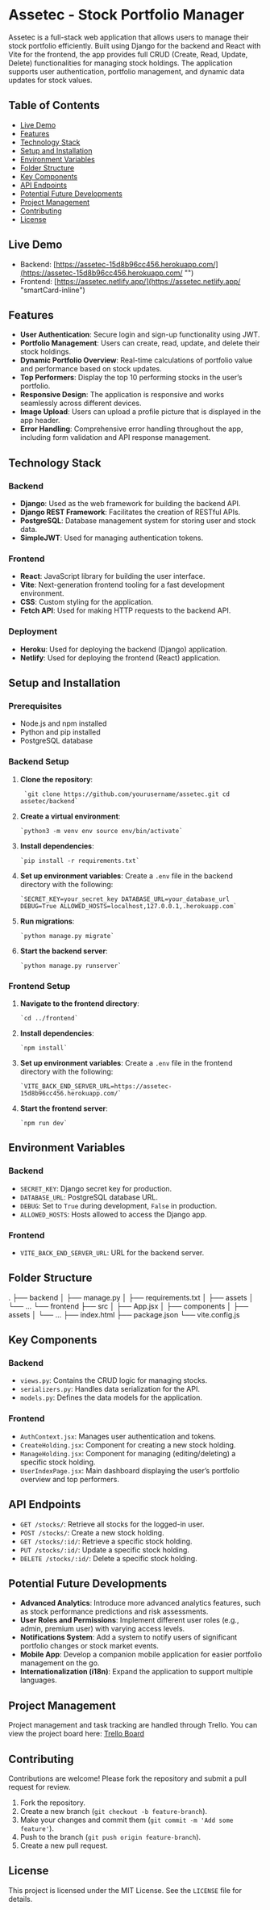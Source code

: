 # Assetec - Stock Portfolio Manager

Assetec is a full-stack web application that allows users to manage their stock portfolio efficiently. Built using Django for the backend and React with Vite for the frontend, the app provides full CRUD (Create, Read, Update, Delete) functionalities for managing stock holdings. The application supports user authentication, portfolio management, and dynamic data updates for stock values.

## Table of Contents

- [Live Demo](%22%E2%80%8C%22 "‌")
- [Features](%22%E2%80%8C%22 "‌")
- [Technology Stack](%22%E2%80%8C%22 "‌")
- [Setup and Installation](%22%E2%80%8C%22 "‌")
- [Environment Variables](%22%E2%80%8C%22 "‌")
- [Folder Structure](%22%E2%80%8C%22 "‌")
- [Key Components](%22%E2%80%8C%22 "‌")
- [API Endpoints](%22%E2%80%8C%22 "‌")
- [Potential Future Developments](%22%E2%80%8C%22 "‌")
- [Project Management](%22%E2%80%8C%22 "‌")
- [Contributing](%22%E2%80%8C%22 "‌")
- [License](%22%E2%80%8C%22 "‌")

## Live Demo

- Backend: [https://assetec-15d8b96cc456.herokuapp.com/](https://assetec-15d8b96cc456.herokuapp.com/ "‌")
- Frontend: [https://assetec.netlify.app/](https://assetec.netlify.app/ "smartCard-inline")

## Features

- **User Authentication**: Secure login and sign-up functionality using JWT.
- **Portfolio Management**: Users can create, read, update, and delete their stock holdings.
- **Dynamic Portfolio Overview**: Real-time calculations of portfolio value and performance based on stock updates.
- **Top Performers**: Display the top 10 performing stocks in the user’s portfolio.
- **Responsive Design**: The application is responsive and works seamlessly across different devices.
- **Image Upload**: Users can upload a profile picture that is displayed in the app header.
- **Error Handling**: Comprehensive error handling throughout the app, including form validation and API response management.

## Technology Stack

### Backend

- **Django**: Used as the web framework for building the backend API.
- **Django REST Framework**: Facilitates the creation of RESTful APIs.
- **PostgreSQL**: Database management system for storing user and stock data.
- **SimpleJWT**: Used for managing authentication tokens.

### Frontend

- **React**: JavaScript library for building the user interface.
- **Vite**: Next-generation frontend tooling for a fast development environment.
- **CSS**: Custom styling for the application.
- **Fetch API**: Used for making HTTP requests to the backend API.

### Deployment

- **Heroku**: Used for deploying the backend (Django) application.
- **Netlify**: Used for deploying the frontend (React) application.

## Setup and Installation

### Prerequisites

- Node.js and npm installed
- Python and pip installed
- PostgreSQL database

### Backend Setup

1. **Clone the repository**:
    ```
     `git clone https://github.com/yourusername/assetec.git cd assetec/backend`
    ```

2. **Create a virtual environment**:
    ```
    `python3 -m venv env source env/bin/activate`
    ```

3. **Install dependencies**:
   ```
   `pip install -r requirements.txt`
   ```
4. **Set up environment variables**: Create a `.env` file in the backend directory with the following:
   ```
   `SECRET_KEY=your_secret_key DATABASE_URL=your_database_url DEBUG=True ALLOWED_HOSTS=localhost,127.0.0.1,.herokuapp.com`
   ``` 
5. **Run migrations**:
   ```
   `python manage.py migrate`
   ```

6. **Start the backend server**:
   ```
   `python manage.py runserver`
   ```

### Frontend Setup

1. **Navigate to the frontend directory**:
   ```
   `cd ../frontend`
   ```
   
2. **Install dependencies**:
   ```
   `npm install`
   ```

3. **Set up environment variables**: Create a `.env` file in the frontend directory with the following:
   ```
   `VITE_BACK_END_SERVER_URL=https://assetec-15d8b96cc456.herokuapp.com/`
   ```
   
4. **Start the frontend server**:
   ```
   `npm run dev`
   ```

## Environment Variables

### Backend

- `SECRET_KEY`: Django secret key for production.
- `DATABASE_URL`: PostgreSQL database URL.
- `DEBUG`: Set to `True` during development, `False` in production.
- `ALLOWED_HOSTS`: Hosts allowed to access the Django app.

### Frontend

- `VITE_BACK_END_SERVER_URL`: URL for the backend server.

## Folder Structure

.
├── backend
│   ├── manage.py
│   ├── requirements.txt
│   ├── assets
│   └── ...
└── frontend
    ├── src
    │   ├── App.jsx
    │   ├── components
    │   ├── assets
    │   └── ...
    ├── index.html
    ├── package.json
    └── vite.config.js

## Key Components

### Backend

- `views.py`: Contains the CRUD logic for managing stocks.
- `serializers.py`: Handles data serialization for the API.
- `models.py`: Defines the data models for the application.

### Frontend

- `AuthContext.jsx`: Manages user authentication and tokens.
- `CreateHolding.jsx`: Component for creating a new stock holding.
- `ManageHolding.jsx`: Component for managing (editing/deleting) a specific stock holding.
- `UserIndexPage.jsx`: Main dashboard displaying the user’s portfolio overview and top performers.

## API Endpoints

- `GET /stocks/`: Retrieve all stocks for the logged-in user.
- `POST /stocks/`: Create a new stock holding.
- `GET /stocks/:id/`: Retrieve a specific stock holding.
- `PUT /stocks/:id/`: Update a specific stock holding.
- `DELETE /stocks/:id/`: Delete a specific stock holding.

## Potential Future Developments

- **Advanced Analytics**: Introduce more advanced analytics features, such as stock performance predictions and risk assessments.
- **User Roles and Permissions**: Implement different user roles (e.g., admin, premium user) with varying access levels.
- **Notifications System**: Add a system to notify users of significant portfolio changes or stock market events.
- **Mobile App**: Develop a companion mobile application for easier portfolio management on the go.
- **Internationalization (i18n)**: Expand the application to support multiple languages.

## Project Management

Project management and task tracking are handled through Trello. You can view the project board here: [Trello Board](https://trello.com/invite/b/66c2dc45041dd12dcd900bd9/ATTI7ebe119c193c17ed60831f044a5b6addAC5EFF61/seb-project4-djangocrud-app "‌")

## Contributing

Contributions are welcome! Please fork the repository and submit a pull request for review.

1. Fork the repository.
2. Create a new branch (`git checkout -b feature-branch`).
3. Make your changes and commit them (`git commit -m 'Add some feature'`).
4. Push to the branch (`git push origin feature-branch`).
5. Create a new pull request.

## License

This project is licensed under the MIT License. See the `LICENSE` file for details.